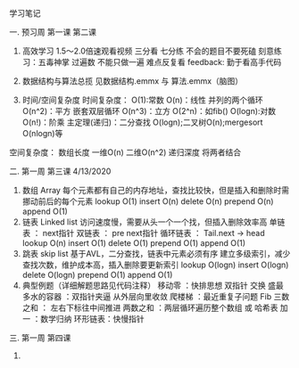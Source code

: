 学习笔记

一. 预习周 第一课 第二课

1. 高效学习
1.5～2.0倍速观看视频
三分看 七分练
不会的题目不要死磕
刻意练习：五毒神掌 过遍数 不能只做一遍 难点反复看
feedback: 勤于看高手代码

2. 数据结构与算法总揽
见数据结构.emmx 与 算法.emmx（脑图）

3. 时间/空间复杂度
  时间复杂度：
  O(1):常数
  O(n)：线性 并列的两个循环
  O(n^2)：平方 嵌套双层循环
  O(n^3)：立方
  O(2^n)：如fib()
  O(logn):对数
  O(n!)：阶乘
  主定理(递归)：二分查找 O(logn);二叉树O(n);mergesort O(nlogn)等

  空间复杂度：
  数组长度 一维O(n) 二维O(n^2)
  递归深度
  将两者结合

二. 第一周 第三课 4/13/2020
1. 数组 Array
每个元素都有自己的内存地址，查找比较快，但是插入和删除时需挪动前后的每个元素
lookup O(1)
insert O(n)
delete O(n)
prepend O(n)
append O(1)
2. 链表 Linked list
访问速度慢，需要从头一个一个找，但插入删除效率高
单链表 ： next指针
双链表 ： pre next指针
循环链表 ： Tail.next -> head
lookup O(n)
insert O(1)
delete O(1)
prepend O(1)
append O(1)
3. 跳表 skip list
基于AVL，二分查找，链表中元素必须有序
建立多级索引，减少查找次数，维护成本高，插入删除要更新索引
lookup O(logn)
insert O(logn)
delete O(logn)
prepend O(1)
append O(1)
4. 典型例题（详细解题思路见代码注释）
移动零 ：快排思想 双指针 交换
盛最多水的容器 ：双指针夹逼 从外层向里收敛
爬楼梯 ：最近重复子问题 Fib
三数之和 ： 左右下标往中间推进
两数之和 ：两层循环遍历整个数组 或 哈希表
加一 ：数学归纳
环形链表：快慢指针

三. 第一周 第四课 

1. 





